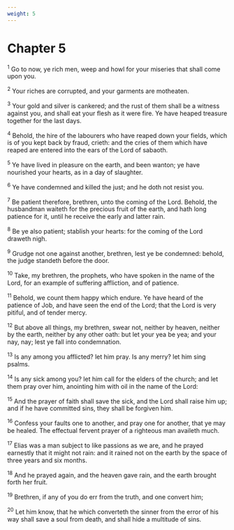 ```yaml
---
weight: 5
---
```


# Chapter 5

<sup>1</sup> Go to now, ye rich men, weep and howl for your miseries that shall come upon you. 

<sup>2</sup> Your riches are corrupted, and your garments are motheaten. 

<sup>3</sup> Your gold and silver is cankered; and the rust of them shall be a witness against you, and shall eat your flesh as it were fire. Ye have heaped treasure together for the last days. 

<sup>4</sup> Behold, the hire of the labourers who have reaped down your fields, which is of you kept back by fraud, crieth: and the cries of them which have reaped are entered into the ears of the Lord of sabaoth. 

<sup>5</sup> Ye have lived in pleasure on the earth, and been wanton; ye have nourished your hearts, as in a day of slaughter. 

<sup>6</sup> Ye have condemned and killed the just; and he doth not resist you. 

<sup>7</sup> Be patient therefore, brethren, unto the coming of the Lord. Behold, the husbandman waiteth for the precious fruit of the earth, and hath long patience for it, until he receive the early and latter rain. 

<sup>8</sup> Be ye also patient; stablish your hearts: for the coming of the Lord draweth nigh. 

<sup>9</sup> Grudge not one against another, brethren, lest ye be condemned: behold, the judge standeth before the door. 

<sup>10</sup> Take, my brethren, the prophets, who have spoken in the name of the Lord, for an example of suffering affliction, and of patience. 

<sup>11</sup> Behold, we count them happy which endure. Ye have heard of the patience of Job, and have seen the end of the Lord; that the Lord is very pitiful, and of tender mercy. 

<sup>12</sup> But above all things, my brethren, swear not, neither by heaven, neither by the earth, neither by any other oath: but let your yea be yea; and your nay, nay; lest ye fall into condemnation. 

<sup>13</sup> Is any among you afflicted? let him pray. Is any merry? let him sing psalms. 

<sup>14</sup> Is any sick among you? let him call for the elders of the church; and let them pray over him, anointing him with oil in the name of the Lord: 

<sup>15</sup> And the prayer of faith shall save the sick, and the Lord shall raise him up; and if he have committed sins, they shall be forgiven him. 

<sup>16</sup> Confess your faults one to another, and pray one for another, that ye may be healed. The effectual fervent prayer of a righteous man availeth much. 

<sup>17</sup> Elias was a man subject to like passions as we are, and he prayed earnestly that it might not rain: and it rained not on the earth by the space of three years and six months. 

<sup>18</sup> And he prayed again, and the heaven gave rain, and the earth brought forth her fruit. 

<sup>19</sup> Brethren, if any of you do err from the truth, and one convert him; 

<sup>20</sup> Let him know, that he which converteth the sinner from the error of his way shall save a soul from death, and shall hide a multitude of sins. 

